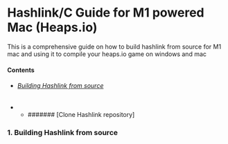 # Hashlink/C Guide for M1 powered Mac (Heaps.io)

This is a comprehensive guide on how to build hashlink from source for M1 mac and using it to compile your heaps.io game on windows and mac

#### Contents
- ###### [Building Hashlink from source](##1.Building-hashlink-from-source)
- - ####### [Clone Hashlink repository]

### 1. Building Hashlink from source

